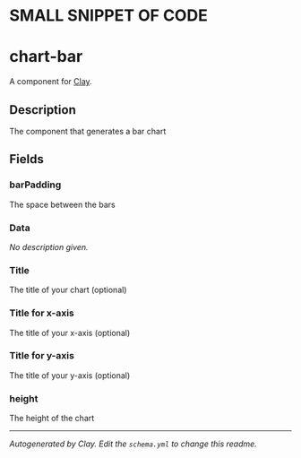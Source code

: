 # SMALL SNIPPET OF CODE

# chart-bar
A component for [Clay](https://github.com/nymag/amphora/wiki#clay-is-divided-into-components).

## Description
The component that generates a bar chart


## Fields
### barPadding

The space between the bars

### Data

_No description given._

### Title

The title of your chart (optional)

### Title for x-axis

The title of your x-axis (optional)

### Title for y-axis

The title of your y-axis (optional)

### height

The height of the chart



---
_Autogenerated by Clay. Edit the `schema.yml` to change this readme._
